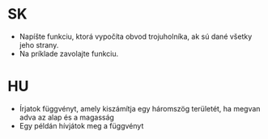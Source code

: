 # SK
- Napíšte funkciu, ktorá vypočíta obvod trojuholníka, ak sú dané všetky jeho strany.
- Na príklade zavolajte funkciu.
  
# HU
- Írjatok függvényt, amely kiszámítja egy háromszög területét, ha megvan adva az alap és a magasság
- Egy példán hívjátok meg a függvényt

